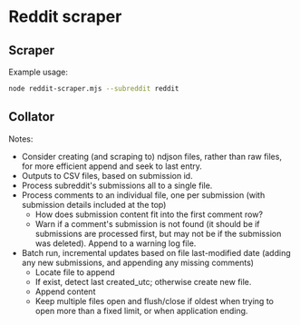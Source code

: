 # Reddit scraper

## Scraper

Example usage:

<!--
```bash
npm start -- --subreddit reddit
```

or:
-->

```bash
node reddit-scraper.mjs --subreddit reddit
```


## Collator

Notes:

* Consider creating (and scraping to) ndjson files, rather than raw files, for more efficient append and seek to last entry.
* Outputs to CSV files, based on submission id.
* Process subreddit's submissions all to a single file.
* Process comments to an individual file, one per submission (with submission details included at the top)
  * How does submission content fit into the first comment row?
  * Warn if a comment's submission is not found (it should be if submissions are processed first, but may not be if the submission was deleted).  Append to a warning log file.
* Batch run, incremental updates based on file last-modified date (adding any new submissions, and appending any missing comments)
  * Locate file to append
  * If exist, detect last created_utc; otherwise create new file.
  * Append content
  * Keep multiple files open and flush/close if oldest when trying to open more than a fixed limit, or when application ending.


<!--

## Notes

Pushshift: https://pushshift.io/api-parameters/
...notes: https://www.reddit.com/r/pushshift/comments/bcxguf/new_to_pushshift_read_this_faq/

-->


